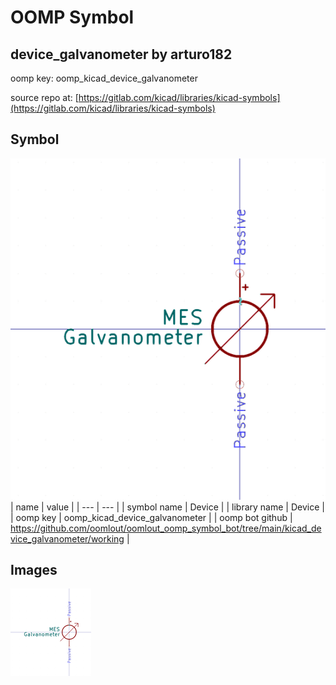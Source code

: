 # OOMP Symbol  
## device_galvanometer  by arturo182  
  
oomp key: oomp_kicad_device_galvanometer  
  
source repo at: [https://gitlab.com/kicad/libraries/kicad-symbols](https://gitlab.com/kicad/libraries/kicad-symbols)  
## Symbol  
  
[![working.png](working_600.png)](working.png)  
| name | value | 
| --- | --- | 
| symbol name | Device | 
| library name | Device | 
| oomp key | oomp_kicad_device_galvanometer | 
| oomp bot github | https://github.com/oomlout/oomlout_oomp_symbol_bot/tree/main/kicad_device_galvanometer/working | 
## Images  
  
[![working.png](working_140.png)](working.png)  
